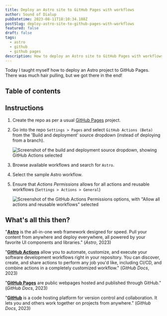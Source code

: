 ```yaml
---
title: Deploy an Astro site to GitHub Pages with workflows
author: Sound of Dialup
pubDatetime: 2023-08-11T18:10:34.188Z
postSlug: deploy-astro-site-to-github-pages-with-workflows
featured: false
draft: false
tags:
  - astro
  - github
  - github pages
description: How to deploy an Astro site to GitHub Pages with workflows and GitHub Actions.
---
```


Today I taught myself how to deploy an Astro project to GitHub Pages. There was much hair pulling, but we got there in the end!

## Table of contents

## Instructions

1. Create the repo as per a usual [GitHub Pages](/posts/github-pages) project.

2. Go into the repo `Settings > Pages` and select `GitHub Actions (Beta)` from the 'Build and deployment' source dropdown (instead of deploying from a branch).

   ![Screenshot of the build and deployment source dropdown, showing GitHub Actions selected](/assets/deploy-astro-site-to-github-with-workflows.jpg "Selecting GitHub Actions")

3. Browse available workflows and search for `Astro`.

4. Select the sample Astro workflow.

5. Ensure that _Actions Permissions_ allows for all actions and reusable workflows (`Settings > Actions > General`)

   ![Screenshot of the GitHub Actions Permissions options, with "Allow all actions and reusable workflows" selected](/assets/github-actions-permissions.jpg "Actions Permissions settings")

## What's all this then?

"**[Astro](https://astro.build/)** is the all-in-one web framework designed for speed. Pull your content from anywhere and deploy everywhere, all powered by your favorite UI components and libraries." (_Astro_, 2023)

"**[GitHub Actions](https://docs.github.com/en/actions)** allow you to automate, customize, and execute your software development workflows right in your repository. You can discover, create, and share actions to perform any job you'd like, including CI/CD, and combine actions in a completely customized workflow." (_GitHub Docs_, 2023)

"**[GitHub Pages](https://docs.github.com/en/pages/quickstart)** are public webpages hosted and published through GitHub." (_GitHub Docs_, 2023)

"**[GitHub](https://docs.github.com/en/get-started/quickstart/hello-world)** is a code hosting platform for version control and collaboration. It lets you and others work together on projects from anywhere." (_GitHub Docs_, 2023)
